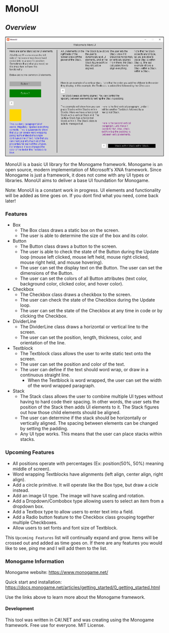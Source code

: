 ﻿# MonoUI
## _Overview_

![alt text](Assets/monoUI.PNG "Title")

MonoUI is a basic UI library for the Monogame framework. Monogame is an open source, modern implementation of Microsoft's XNA framework. Since Monogame is just a framework, it does not come with any UI types or libraries. MonoUI aims to deliver a base UI foundation for Monogame.

Note: MonoUI is a constant work in progress. UI elements and functionality will be added as time goes on. If you dont find what you need, come back later!

### Features
- Box
  - The Box class draws a static box on the screen.
  - The user is able to determine the size of the box and its color.
- Button
  - The Button class draws a button to the screen.
  - The user is able to check the state of the Button during the Update loop (mouse left clicked, mouse left held, mouse right clicked, mouse right held, and mouse hovering).
  - The user can set the display text on the Button. The user can set the dimensions of the Button.
  - The user can set the colors of all Button attributes (text color, background color, clicked color, and hover color).
- Checkbox
  - The Checkbox class draws a checkbox to the screen.
  - The user can check the state of the Checkbox during the Update loop.
  - The user can set the state of the Checkbox at any time in code or by clicking the Checkbox.
- DividerLine
  - The DividerLine class draws a horizontal or vertical line to the screen.
  - The user can set the position, length, thickness, color, and orientation of the line.
- Textblock
  - The Textblock class allows the user to write static text onto the screen.
  - The user can set the position and color of the text.
  - The user can define if the text should word wrap, or draw in a continuous straight line.
    - When the Textblock is word wrapped, the user can set the width of the word wrapped paragraph.
- Stack
  - The Stack class allows the user to combine multiple UI types without having to hard code their spacing. In other words, the user sets the position of the Stack then adds UI elements to it. The Stack figures out how those child elements should be aligned.
  - The user can determine if the stack should be horizontally or vertically aligned. The spacing between elements can be changed by setting the padding.
  - Any UI type works. This means that the user can place stacks within stacks.

### Upcoming Features
- All positions operate with percentages (Ex: position(50%, 50%) meaning middle of screen).
- Word wrapping Textblocks have alignments (left align, center align, right align).
- Add a circle primitive. It will operate like the Box type, but draw a cicle instead.
- Add an image UI type. The image will have scaling and rotation.
- Add a Dropdown/Combobox type allowing users to select an item from a dropdown box.
- Add a Textbox type to allow users to enter text into a field.
- Add a Radio button feature to the Checkbox class grouping together multiple Checkboxes.
- Allow users to set fonts and font size of Textblock.

This `Upcoming Features` list will continually expand and grow. Items will be crossed out and added as time goes on. If there are any features you would like to see, ping me and I will add them to the list.

### Monogame Information
Monogame website: https://www.monogame.net/

Quick start and installation: https://docs.monogame.net/articles/getting_started/0_getting_started.html

Use the links above to learn more about the Monogame framework.

#### Development

This tool was written in C#/.NET and was creating using the Monogame framework. Free use for everyone. MIT License.
